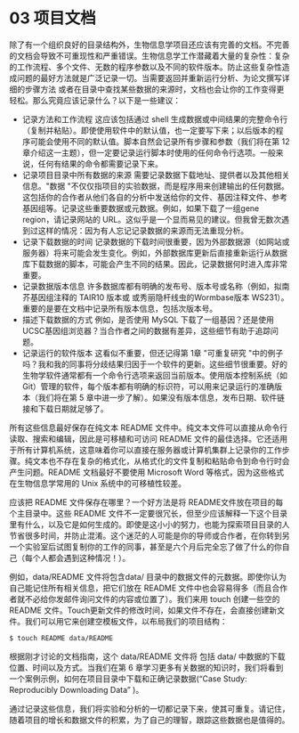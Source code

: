 # 03 项目文档

除了有一个组织良好的目录结构外，生物信息学项目还应该有完善的文档。不完善的文档会导致不可重现性和严重错误。生物信息学工作潜藏着大量的复杂性：复杂的工作流程、多个文件、无数的程序参数以及不同的软件版本。防止这些复杂性造成问题的最好方法就是广泛记录一切。当需要返回并重新运行分析、为论文撰写详细的步骤方法 或者在目录中查找某些数据的来源时，文档也会让你的工作变得更轻松。那么究竟应该记录什么？以下是一些建议：

* 记录方法和工作流程 这应该包括通过 shell 生成数据或中间结果的完整命令行（复制并粘贴）。即使使用软件中的默认值，也一定要写下来；以后版本的程序可能会使用不同的默认值。脚本自然会记录所有步骤和参数（我们将在第 12 章介绍这一主题），但一定要记录运行脚本时使用的任何命令行选项。一般来说，任何有结果的命令都需要记录下来。
* 记录项目目录中所有数据的来源 需要记录数据下载地址、提供者以及其他相关信息。"数据 "不仅仅指项目的实验数据，而是程序用来创建输出的任何数据。这包括你的合作者从他们各自的分析中发送给你的文件、基因注释文件、参考基因组等。记录这些重要数据或元数据。例如，如果下载了一组gene region，请记录网站的 URL。这似乎是一个显而易见的建议。但我曾无数次遇到过这样的情况：因为有人忘记记录数据的来源而无法重现分析。
* 记录下载数据的时间 记录数据的下载时间很重要，因为外部数据源（如网站或服务器）将来可能会发生变化。例如，外部数据库更新后直接重新运行从数据库下载数据的脚本，可能会产生不同的结果。因此，记录数据何时进入库非常重要。
* 记录数据版本信息 许多数据库都有明确的发布号、版本号或名称（例如，拟南芥基因组注释的 TAIR10 版本或 或秀丽隐杆线虫的Wormbase版本 WS231）。重要的是要在文档中记录所有版本信息，包括次版本号。
* 描述下载数据的方式 例如，是否使用 MySQL 下载了一组基因？还是使用 UCSC基因组浏览器？当合作者之间的数据有差异，这些细节有助于追踪问题。
* 记录运行的软件版本 这看似不重要，但还记得第 1章 "可重复研究 "中的例子吗？我和我的同事将分歧结果归因于一个软件的更新。这些细节很重要。好的生物学软件通常都有一个命令行选项来返回当前版本。使用版本控制系统（如 Git）管理的软件，每个版本都有明确的标识符，可以用来记录运行的准确版本（我们将在第 5 章中进一步了解）。如果没有版本信息，发布日期、软件链接和下载日期就足够了。

所有这些信息最好保存在纯文本 README 文件中。纯文本文件可以直接从命令行读取、搜索和编辑，因此是可移植和可访问 README 文件的最佳选择。它还适用于所有计算机系统，这意味着你可以直接在服务器或计算机集群上记录你的工作步骤。纯文本也不存在复杂的格式化，从格式化的文件复制和粘贴命令到命令行时会产生问题。README 文档最好不要使用 Microsoft Word 等格式，因为这些格式在生物信息学常用的 Unix 系统中的可移植性较差。

应该把 README 文件保存在哪里？一个好方法是将 README文件放在项目的每个主目录中。这些 README 文件不一定要很冗长，但至少应该解释一下这个目录里有什么，以及它是如何生成的。即使是这小小的努力，也能为探索项目目录的人节省很多时间，并防止混淆。这个迷茫的人可能是你的导师或合作者，在你转到另一个实验室后试图复制你的工作的同事，甚至是六个月后完全忘了做了什么的你自己（每个人都会遇到这种情况！）。

例如，data/README 文件将包含data/ 目录中的数据文件的元数据。即使你认为自己能记住所有相关信息，把它们放在 README 文件中也会容易得多（而且合作者就不必给你发邮件询问文件的内容或位置了）。我们来用 touch 创建一些空的 README 文件。Touch更新文件的修改时间，如果文件不存在，会直接创建新文件。我们可以用它来创建空模板文件，以布局我们的项目结构：

```bash
$ touch README data/README
```

根据刚才讨论的文档指南，这个 data/README 文件将 包括 data/ 中数据的下载位置、时间以及方式。当我们在第 6 章学习更多有关数据的知识时，我们将看到一个案例示例，如何在项目目录中下载和正确记录数据(“Case Study: Reproducibly Downloading Data” )。

通过记录这些信息，我们将实验和分析的一切都记录下来，使其可重复。请记住，随着项目的增长和数据文件的积累，为了自己的理智，跟踪这些数据也是值得的。
